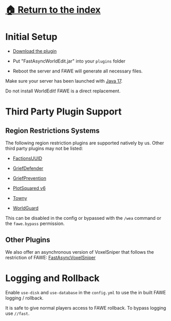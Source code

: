 # [🏠 Return to the index](#../README.adoc)

# Initial Setup

-   [Download the plugin](https://www.spigotmc.org/resources/13932/)

-   Put "FastAsyncWorldEdit.jar" into your `plugins` folder

-   Reboot the server and FAWE will generate all necessary files.

Make sure your server has been launched with [Java
17](https://adoptium.net/).

Do not install WorldEdit! FAWE is a direct replacement.

# Third Party Plugin Support

## Region Restrictions Systems

The following region restriction plugins are supported natively by us.
Other third party plugins may not be listed:

-   [FactionsUUID](https://www.spigotmc.org/resources/factionsuuid.1035/)

-   [GriefDefender](https://www.spigotmc.org/resources/68900/)

-   [GriefPrevention](https://www.spigotmc.org/resources/griefprevention.1884/)

-   [PlotSquared
    v6](https://www.spigotmc.org/resources/plotsquared-v6.77506/)

-   [Towny](https://www.spigotmc.org/resources/towny-advanced.72694/)

-   [WorldGuard](https://dev.bukkit.org/projects/worldguard)

This can be disabled in the config or bypassed with the `/wea` command
or the `fawe.bypass` permission.

## Other Plugins

We also offer an asynchronous version of VoxelSniper that follows the
restriction of FAWE:
[FastAsyncVoxelSniper](https://dev.bukkit.org/projects/favs)

# Logging and Rollback

Enable `use-disk` and `use-database` in the `config.yml` to use the in
built FAWE logging / rollback.

It is safe to give normal players access to FAWE rollback. To bypass
logging use `//fast`.
